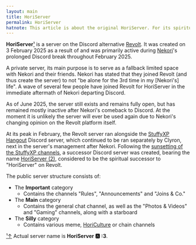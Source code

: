 ```yaml
---
layout: main
title: HoriServer
permalink: HoriServer
hatnote: This article is about the original HoriServer. For its spiritual successor, see <a href="HoriServer_(2)">HoriServer (2)</a>.<br><br>dude ACTUALLY MAKE HORISERVER 2'S ARTICLE ITS BEEN A MONTH- -nekori to nekori
---
```

**HoriServer**[&sup1;](#notec1) is a server on the Discord alternative [Revolt](https://revolt.chat). It was created on 3 February 2025 as a result of and was primarily active during [Nekori](Nekori)'s prolonged Discord break throughout February 2025.

A private server, its main purpose is to serve as a fallback limited space with Nekori and their friends. Nekori has stated that they joined Revolt (and thus create the server) to not "be alone for the 3rd time in my [Nekori's] life". A wave of several few people have joined Revolt for HoriServer in the immediate aftermath of Nekori departing Discord.

As of June 2025, the server still exists and remains fully open, but has remained mostly inactive after Nekori's comeback to Discord. At the moment it is unlikely the server will ever be used again due to Nekori's changing opinion on the Revolt platform itself.

At its peak in February, the Revolt server ran alongside the [StuffyXP Hangout](StuffyXP_Hangout) Discord server, which continued to be ran separately by Clyron, next in the server's management after Nekori. Following the [sunsetting of the StuffyXP channels](StuffyXP#Closure), a successor Discord server was created, bearing the name [HoriServer (2)](HoriServer_(2)), considered to be the spiritual successor to "HoriServer" on Revolt.

The public server structure consists of:
- The **Important** category
   - Contains the channels "Rules", "Announcements" and "Joins & Co."
- The **Main** category
   - Contains the general chat channel, as well as the "Photos & Videos" and "Gaming" channels, along with a starboard
- The **Silly** category
   - Contains various meme, [HoriCulture](List_of_Horibyte_memes_culture) or chain channels

<p id="note"><a href="#notec1" id="notec1">&sup1;<span></span>&uparrow;</a> Actual server name is <b>HoriServer 🅰️ :3</b>.</p>
